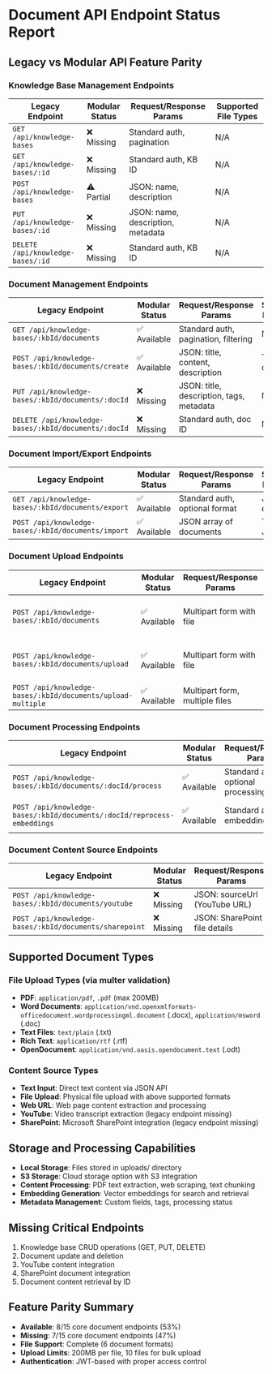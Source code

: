 # Document API Endpoint Status Report

## Legacy vs Modular API Feature Parity

### Knowledge Base Management Endpoints

| Legacy Endpoint | Modular Status | Request/Response Params | Supported File Types |
|-----------------|----------------|------------------------|---------------------|
| `GET /api/knowledge-bases` | ❌ Missing | Standard auth, pagination | N/A |
| `GET /api/knowledge-bases/:id` | ❌ Missing | Standard auth, KB ID | N/A |
| `POST /api/knowledge-bases` | ⚠️ Partial | JSON: name, description | N/A |
| `PUT /api/knowledge-bases/:id` | ❌ Missing | JSON: name, description, metadata | N/A |
| `DELETE /api/knowledge-bases/:id` | ❌ Missing | Standard auth, KB ID | N/A |

### Document Management Endpoints

| Legacy Endpoint | Modular Status | Request/Response Params | Supported File Types |
|-----------------|----------------|------------------------|---------------------|
| `GET /api/knowledge-bases/:kbId/documents` | ✅ Available | Standard auth, pagination, filtering | N/A |
| `POST /api/knowledge-bases/:kbId/documents/create` | ✅ Available | JSON: title, content, description | Text content |
| `PUT /api/knowledge-bases/:kbId/documents/:docId` | ❌ Missing | JSON: title, description, tags, metadata | N/A |
| `DELETE /api/knowledge-bases/:kbId/documents/:docId` | ❌ Missing | Standard auth, doc ID | N/A |

### Document Import/Export Endpoints

| Legacy Endpoint | Modular Status | Request/Response Params | Supported File Types |
|-----------------|----------------|------------------------|---------------------|
| `GET /api/knowledge-bases/:kbId/documents/export` | ✅ Available | Standard auth, optional format | JSON export |
| `POST /api/knowledge-bases/:kbId/documents/import` | ✅ Available | JSON array of documents | Text, JSON |

### Document Upload Endpoints

| Legacy Endpoint | Modular Status | Request/Response Params | Supported File Types |
|-----------------|----------------|------------------------|---------------------|
| `POST /api/knowledge-bases/:kbId/documents` | ✅ Available | Multipart form with file | PDF, DOCX, DOC, TXT, RTF, ODT |
| `POST /api/knowledge-bases/:kbId/documents/upload` | ✅ Available | Multipart form with file | PDF, DOCX, DOC, TXT, RTF, ODT |
| `POST /api/knowledge-bases/:kbId/documents/upload-multiple` | ✅ Available | Multipart form, multiple files | PDF files (max 10) |

### Document Processing Endpoints

| Legacy Endpoint | Modular Status | Request/Response Params | Supported File Types |
|-----------------|----------------|------------------------|---------------------|
| `POST /api/knowledge-bases/:kbId/documents/:docId/process` | ✅ Available | Standard auth, optional processing params | All supported formats |
| `POST /api/knowledge-bases/:kbId/documents/:docId/reprocess-embeddings` | ✅ Available | Standard auth, embedding config | All supported formats |

### Document Content Source Endpoints

| Legacy Endpoint | Modular Status | Request/Response Params | Supported File Types |
|-----------------|----------------|------------------------|---------------------|
| `POST /api/knowledge-bases/:kbId/documents/youtube` | ❌ Missing | JSON: sourceUrl (YouTube URL) | YouTube transcripts |
| `POST /api/knowledge-bases/:kbId/documents/sharepoint` | ❌ Missing | JSON: SharePoint file details | SharePoint documents |

## Supported Document Types

### File Upload Types (via multer validation)
- **PDF**: `application/pdf`, `.pdf` (max 200MB)
- **Word Documents**: `application/vnd.openxmlformats-officedocument.wordprocessingml.document` (.docx), `application/msword` (.doc)
- **Text Files**: `text/plain` (.txt)
- **Rich Text**: `application/rtf` (.rtf)
- **OpenDocument**: `application/vnd.oasis.opendocument.text` (.odt)

### Content Source Types
- **Text Input**: Direct text content via JSON API
- **File Upload**: Physical file upload with above supported formats
- **Web URL**: Web page content extraction and processing
- **YouTube**: Video transcript extraction (legacy endpoint missing)
- **SharePoint**: Microsoft SharePoint integration (legacy endpoint missing)

## Storage and Processing Capabilities
- **Local Storage**: Files stored in uploads/ directory
- **S3 Storage**: Cloud storage option with S3 integration
- **Content Processing**: PDF text extraction, web scraping, text chunking
- **Embedding Generation**: Vector embeddings for search and retrieval
- **Metadata Management**: Custom fields, tags, processing status

## Missing Critical Endpoints
1. Knowledge base CRUD operations (GET, PUT, DELETE)
2. Document update and deletion
3. YouTube content integration
4. SharePoint document integration
5. Document content retrieval by ID

## Feature Parity Summary
- **Available**: 8/15 core document endpoints (53%)
- **Missing**: 7/15 core document endpoints (47%)
- **File Support**: Complete (6 document formats)
- **Upload Limits**: 200MB per file, 10 files for bulk upload
- **Authentication**: JWT-based with proper access control

